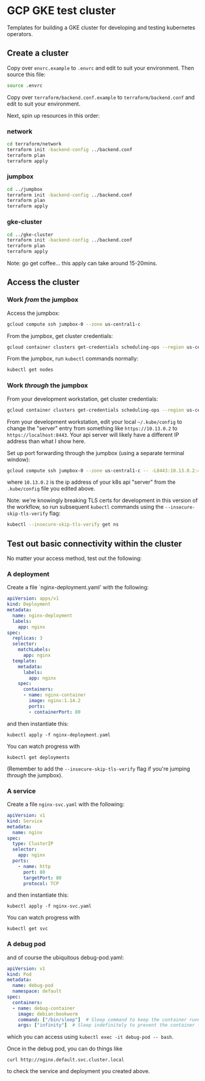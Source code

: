 # GCP GKE test cluster

Templates for building a GKE cluster for developing and testing
kubernetes operators.


## Create a cluster

Copy over `envrc.example` to `.envrc` and
edit to suit your environment.  Then source this file:
```bash
source .envrc
```

Copy over `terraform/backend.conf.example` to `terraform/backend.conf` and
edit to suit your environment.

Next, spin up resources in this order:

### network

```bash
cd terraform/network
terraform init -backend-config ../backend.conf
terraform plan
terraform apply
```

### jumpbox

```bash
cd ../jumpbox
terraform init -backend-config ../backend.conf
terraform plan
terraform apply
```

### gke-cluster

```bash
cd ../gke-cluster
terraform init -backend-config ../backend.conf
terraform plan
terraform apply
```

Note: go get coffee... this apply can take around 15-20mins.


## Access the cluster

### Work _from_ the jumpbox

Access the jumpbox:
```bash
gcloud compute ssh jumpbox-0 --zone us-central1-c
```

From the jumpbox, get cluster credentials:
```bash
gcloud container clusters get-credentials scheduling-ops --region us-central1
```

From the jumpbox, run `kubectl` commands normally:
```bash
kubectl get nodes
```


### Work _through_ the jumpbox

From your development workstation, get cluster credentials:
```bash
gcloud container clusters get-credentials scheduling-ops --region us-central1
```

From your development workstation, edit your local `~/.kube/config` to change
the "server" entry from something like `https://10.13.0.2` to
`https://localhost:8443`. Your api server will likely have a different IP
address than what I show here.

Set up port forwarding through the jumpbox (using a separate terminal window):
```bash
gcloud compute ssh jumpbox-0 --zone us-central1-c -- -L8443:10.13.0.2:443
```
where `10.13.0.2` is the ip address of your k8s api "server" from the
`.kube/config` file you edited above.

Note: we're knowingly breaking TLS certs for development in this version of the
workflow, so run subsequent `kubectl` commands using the
`--insecure-skip-tls-verify` flag:
```bash
kubectl --insecure-skip-tls-verify get ns
```


## Test out basic connectivity within the cluster

No matter your access method, test out the following:


### A deployment

Create a file `nginx-deployment.yaml' with the following:
```yaml
apiVersion: apps/v1
kind: Deployment
metadata:
  name: nginx-deployment
  labels:
    app: nginx
spec:
  replicas: 3
  selector:
    matchLabels:
      app: nginx
  template:
    metadata:
      labels:
        app: nginx
    spec:
      containers:
      - name: nginx-container
        image: nginx:1.14.2
        ports:
        - containerPort: 80
```
and then instantiate this:
```
kubectl apply -f nginx-deployment.yaml
```

You can watch progress with
```
kubectl get deployments
```
(Remember to add the `--insecure-skip-tls-verify` flag if you're jumping
_through_ the jumpbox).


### A service

Create a file `nginx-svc.yaml` with the following:
```yaml
apiVersion: v1
kind: Service
metadata:
  name: nginx
spec:
  type: ClusterIP
  selector:
    app: nginx
  ports:
    - name: http
      port: 80
      targetPort: 80
      protocol: TCP
```
and then instantiate this:
```
kubectl apply -f nginx-svc.yaml
```

You can watch progress with
```
kubectl get svc
```


### A debug pod

and of course the ubiquitous debug-pod.yaml:
```yaml
apiVersion: v1
kind: Pod
metadata:
  name: debug-pod
  namespace: default
spec:
  containers:
  - name: debug-container
    image: debian:bookworm
    command: ["/bin/sleep"]  # Sleep command to keep the container running
    args: ["infinity"]  # Sleep indefinitely to prevent the container from exiting
```
which you can access using `kubectl exec -it debug-pod -- bash`.

Once in the debug pod, you can do things like
```
curl http://nginx.default.svc.cluster.local
```
to check the service and deployment you created above.




